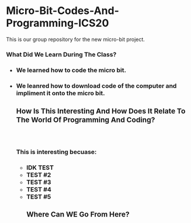 # Micro-Bit-Codes-And-Programming-ICS20


This is our group repository for the new micro-bit project.



<h3> What Did We Learn During The Class?

<ul>
 <h4> <li> We learned how to code the micro bit.
   <h4> <li> We leanred how to download code of the computer and impliment it onto the micro bit.
    

<h3> How Is This Interesting And How Does It Relate To The World Of Programming And Coding?

<br> <h4><p> This is interesting becuase:<p>
 <ul>
 <h4>  <li> IDK TEST
  <li> TEST #2
   <li> TEST #3
    <li> TEST #4 
     <li> TEST #5

<h3> Where Can WE Go From Here?

